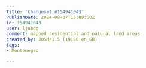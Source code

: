 ```yaml
---
Title: 'Changeset #154941043'
PublishDate: 2024-08-07T15:09:50Z
id: 154941043
user: ljubop
comment: mapped residential and natural land areas
created_by: JOSM/1.5 (19160 en_GB)
tags:
- Montenegro

---
```

